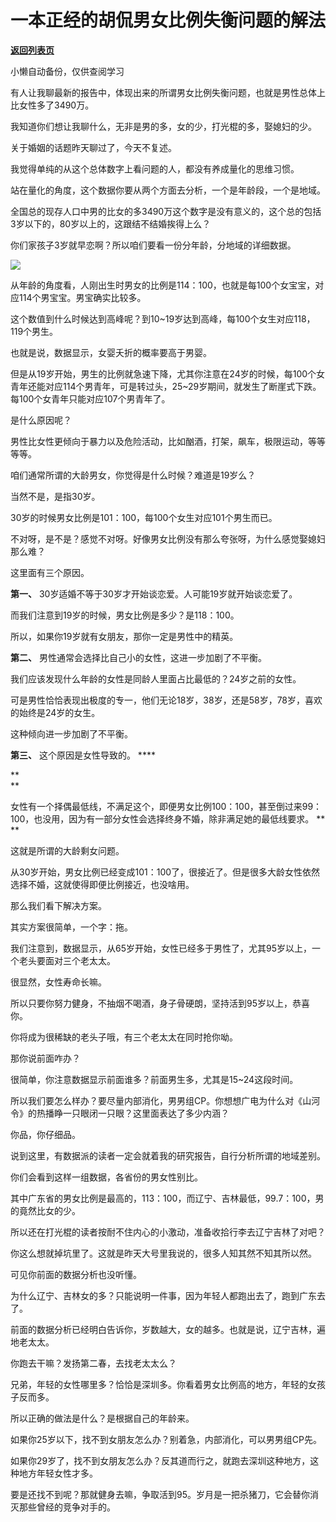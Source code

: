 # 一本正经的胡侃男女比例失衡问题的解法

[**返回列表页**](/gzh/记忆承载3)

小懒自动备份，仅供查阅学习

有人让我聊最新的报告中，体现出来的所谓男女比例失衡问题，也就是男性总体上比女性多了3490万。  

  

我知道你们想让我聊什么，无非是男的多，女的少，打光棍的多，娶媳妇的少。  

  

关于婚姻的话题昨天聊过了，今天不复述。  

  

我觉得单纯的从这个总体数字上看问题的人，都没有养成量化的思维习惯。

  

站在量化的角度，这个数据你要从两个方面去分析，一个是年龄段，一个是地域。  

  

全国总的现存人口中男的比女的多3490万这个数字是没有意义的，这个总的包括3岁以下的，80岁以上的，这跟结不结婚挨得上么？  

  

你们家孩子3岁就早恋啊？所以咱们要看一份分年龄，分地域的详细数据。

  

![](https://mmbiz.qpic.cn/mmbiz_png/aYCQDPqZ8kzvAcIy4028lImYaYdicCunvzzoIdGrghH4Igq5bvuX8Yznd51GjHlY3m0j35WG30Fh68kib1A2BHxA/640?wx_fmt=png)

从年龄的角度看，人刚出生时男女的比例是114：100，也就是每100个女宝宝，对应114个男宝宝。男宝确实比较多。

  

这个数值到什么时候达到高峰呢？到10~19岁达到高峰，每100个女生对应118，119个男生。  

  

也就是说，数据显示，女婴夭折的概率要高于男婴。  

  

但是从19岁开始，男生的比例就急速下降，尤其你注意在24岁的时候，每100个女青年还能对应114个男青年，可是转过头，25~29岁期间，就发生了断崖式下跌。每100个女青年只能对应107个男青年了。  

  

是什么原因呢？  

  

男性比女性更倾向于暴力以及危险活动，比如酗酒，打架，飙车，极限运动，等等等等。  

  

咱们通常所谓的大龄男女，你觉得是什么时候？难道是19岁么？

  

当然不是，是指30岁。

  

30岁的时候男女比例是101：100，每100个女生对应101个男生而已。  

  

不对呀，是不是？感觉不对呀。好像男女比例没有那么夸张呀，为什么感觉娶媳妇那么难？  

  

这里面有三个原因。  

  

 **第一、** 30岁适婚不等于30岁才开始谈恋爱。人可能19岁就开始谈恋爱了。

  

而我们注意到19岁的时候，男女比例是多少？是118：100。

  

所以，如果你19岁就有女朋友，那你一定是男性中的精英。

  

 **第二、** 男性通常会选择比自己小的女性，这进一步加剧了不平衡。

  

我们应该发现什么年龄的女性是同龄人里面占比最低的？24岁之前的女性。  

  

可是男性恰恰表现出极度的专一，他们无论18岁，38岁，还是58岁，78岁，喜欢的始终是24岁的女生。

  

这种倾向进一步加剧了不平衡。  

  

 **第三、** 这个原因是女性导致的。 ****

 **  
**

女性有一个择偶最低线，不满足这个，即便男女比例100：100，甚至倒过来99：100，也没用，因为有一部分女性会选择终身不婚，除非满足她的最低线要求。 **  
**

  

这就是所谓的大龄剩女问题。  

  

从30岁开始，男女比例已经变成101：100了，很接近了。但是很多大龄女性依然选择不婚，这就使得即便比例接近，也没啥用。  

  

那么我们看下解决方案。  

  

其实方案很简单，一个字：拖。

  

我们注意到，数据显示，从65岁开始，女性已经多于男性了，尤其95岁以上，一个老头要面对三个老太太。  

  

很显然，女性寿命长嘛。  

  

所以只要你努力健身，不抽烟不喝酒，身子骨硬朗，坚持活到95岁以上，恭喜你。

  

你将成为很稀缺的老头子哦，有三个老太太在同时抢你呦。

  

那你说前面咋办？  

  

很简单，你注意数据显示前面谁多？前面男生多，尤其是15~24这段时间。

  

所以我们要怎么样办？要尽量内部消化，男男组CP。你想想广电为什么对《山河令》的热播睁一只眼闭一只眼？这里面表达了多少内涵？

  

你品，你仔细品。

  

说到这里，有数据派的读者一定会就着我的研究报告，自行分析所谓的地域差别。  

  

你们会看到这样一组数据，各省份的男女性别比。  

  

其中广东省的男女比例是最高的，113：100，而辽宁、吉林最低，99.7：100，男的竟然比女的少。

  

所以还在打光棍的读者按耐不住内心的小激动，准备收拾行李去辽宁吉林了对吧？  

  

你这么想就掉坑里了。这就是昨天大号里我说的，很多人知其然不知其所以然。  

  

可见你前面的数据分析也没听懂。  

  

为什么辽宁、吉林女的多？只能说明一件事，因为年轻人都跑出去了，跑到广东去了。  

  

前面的数据分析已经明白告诉你，岁数越大，女的越多。也就是说，辽宁吉林，遍地老太太。  

  

你跑去干嘛？发扬第二春，去找老太太么？  

  

兄弟，年轻的女性哪里多？恰恰是深圳多。你看着男女比例高的地方，年轻的女孩子反而多。  

  

所以正确的做法是什么？是根据自己的年龄来。  

  

如果你25岁以下，找不到女朋友怎么办？别着急，内部消化，可以男男组CP先。

  

如果你29岁了，找不到女朋友怎么办？反其道而行之，就跑去深圳这种地方，这种地方年轻女性才多。  

  

要是还找不到呢？那就健身去嘛，争取活到95。岁月是一把杀猪刀，它会替你消灭那些曾经的竞争对手的。

